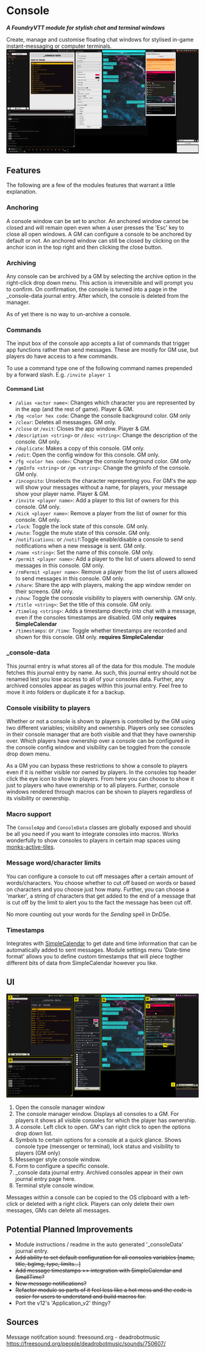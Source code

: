 # Console
***A FoundryVTT module for stylish chat and terminal windows***

Create, manage and customise floating chat windows for stylised in-game instant-messaging or computer terminals.
![example](https://raw.githubusercontent.com/TaureHorn/FoundryVTT_ChatConsole/main/screenshot.png)
## Features
The following are a few of the modules features that warrant a little explanation.
### Anchoring
A console window can be set to anchor. An anchored window cannot be closed and will remain open even when a user presses the 'Esc' key to close all open windows. A GM can configure a console to be anchored by default or not. An anchored window can still be closed by clicking on the anchor icon in the top right and then clicking the close button.
### Archiving
Any console can be archived by a GM by selecting the archive option in the right-click drop down menu. This action is irreversible and will prompt you to confirm. On confirmation, the console is turned into a page in the _console-data journal entry. After which, the console is deleted from the manager.

As of yet there is no way to un-archive a console.
### Commands
The input box of the console app accepts a list of commands that trigger app functions rather than send messages. These are mostly for GM use, but players do have access to a few commands.

To use a command type one of the following command names prepended by a forward slash. E.g. `/invite player 1`
#### Command List
- `/alias <actor name>`: Changes which character you are represented by in the app (and the rest of game). Player & GM.
- `/bg <color hex code`: Change the console background color. GM only
- `/clear`: Deletes all messasges. GM only.
- `/close` or `/exit`: Closes the app window. Player & GM.
- `/description <string>` or `/desc <string>`: Change the description of the console. GM only.
- `/duplicate`: Makes a copy of this console. GM only.
- `/edit`: Open the config window for this console. GM only.
- `/fg <color hex code>`: Change the console foreground color. GM only
- `/gmInfo <string>` or `/gm <string>`: Change the gmInfo of the console. GM only.
- `/incognito`: Unselects the character representing you. For GM's the app will show your messages without a name, for players, your message show your player name. Player & GM.
- `/invite <player name>`: Add a player to this list of owners for this console. GM only.
- `/kick <player name>`: Remove a player from the list of owner for this console. GM only.
- `/lock`: Toggle the lock state of this console. GM only.
- `/mute`: Toggle the mute state of this console. GM only.
- `/notifications`: or `/notif`:Toggle enable/disable a console to send notifications when a new message is sent. GM only.
- `/name <string>`: Set the name of this console. GM only.
- `/permit <player name>`: Add a player to the list of users allowed to send messages in this console. GM only.
- `/rmPermit <player name>`: Remove a player from the list of users allowed to send messages in this console. GM only.
- `/share`: Share the app with players, making the app window render on their screens. GM only.
- `/show`: Toggle the consosle visibility to players with ownership. GM only.
- `/title <string>`: Set the title of this console. GM only.
- `/timelog <string>`: Adds a timestamp directly into chat with a message, even if the consoles timestamps are disabled. GM only **requires SimpleCalendar**
- `/timestamps`: or `/time`: Toggle whether timestamps are recorded and shown for this console. GM only. **requires SimpleCalendar**
### _console-data
This journal entry is what stores all of the data for this module. The module fetches this journal entry by name. As such, this journal entry should not be renamed lest you lose access to all of your consoles data. Further, any archived consoles appear as pages within this journal entry. Feel free to move it into folders or duplicate it for a backup.
### Console visibility to players
Whether or not a console is shown to players is controlled by the GM using two different variables; visibility and ownership. Players only see consoles in their console manager that are both visible and that they have ownership over. Which players have ownership over a console can be configured in the console config window and visibility can be toggled from the console drop down menu.

As a GM you can bypass these restrictions to show a console to players even if it is neither visible nor owned by players. In the consoles top header click the eye icon to show to players. From here you can choose to show it just to players who have ownership or to all players. Further, console windows rendered through macros can be shown to players regardless of its visibility or ownership.
### Macro support
The `ConsoleApp` and `ConsoleData` classes are globally exposed and should be all you need if you want to integrate consoles into macros. Works wonderfully to show consoles to players in certain map spaces using [monks-active-tiles](https://github.com/ironmonk88/monks-active-tiles).
### Message word/character limits
You can configure a console to cut off messages after a certain amount of words/characters. You choose whether to cut off based on words or based on characters and you choose just how many. Further, you can choose a 'marker', a string of characters that get added to the end of a message that is cut off by the limit to alert you to the fact the message has been cut off.

No more counting out your words for the *Sending* spell in DnD5e.

### Timestamps
Integrates with [SimpleCalendar](https://github.com/vigoren/foundryvtt-simple-calendar) to get date and time information that can be automatically added to sent messages. Module settings menu 'Date-time format' allows you to define custom timestamps that will piece togther different bits of data from SimpleCalendar however you like.

## UI 
![ui](https://raw.githubusercontent.com/TaureHorn/FoundryVTT_ChatConsole/main/ui.png)

1. Open the console manager window
2. The console manager window. Displays all consoles to a GM. For players it shows all visible consoles for which the player has ownership.
3. A console. Left click to open. GM's can right click to open the options drop down list.
4. Symbols to certain options for a console at a quick glance. Shows console type (messenger or terminal), lock status and visibility to players (GM only)
5. Messenger style console window.
6. Form to configure a specific console.
7. _console data journal entry. Archived consoles appear in their own journal entry page here.
8. Terminal style console window.

Messages within a console can be copied to the OS clipboard with a left-click or deleted with a right click. Players can only delete their own messages, GMs can delete all messages.

## Potential Planned Improvements
- Module instructions / readme in the auto generated '_consoleData' journal entry.
- ~~Add ability to set default configuration for all consoles variables [name, title, bgImg, type, limits...]~~
- ~~Add message timestamps >> integration with SimpleCalendar and SmallTime?~~
- ~~New message notifications?~~
- ~~Refactor module so parts of it feel less like a hot mess and the code is easier for users to understand and build macros for.~~
- Port the v12's 'Application_v2' thingy?

## Sources
Message notifcation sound: freesound.org - deadrobotmusic
https://freesound.org/people/deadrobotmusic/sounds/750607/
